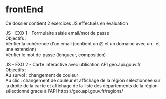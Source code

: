 # frontEnd

<p>Ce dossier contient 2 exercices JS effectués en évaluation</p>

<p>JS - EXO 1 - Formulaire saisie email/mot de passe<br/>
Objectifs : <br/>
Vérifier la cohérence d'un email (contient un @ et un domaine avec un . et une extension)<br/>
Vérifier le mot de passe (longueur, composition)<br/>
</p>
<p>JS - EXO 2 - Carte interactive avec utilisation API geo.api.gouv.fr<br/>
Objectifs :<br/>
Au survol : changement de couleur<br/>
Au clic : changement de couleur et affichage de la région sélectionnée sur la droite de la carte
          et affichage de la liste des départements de la région sélectionné grace à l'API https://geo.api.gouv.fr/regions/<br/>
</p>
